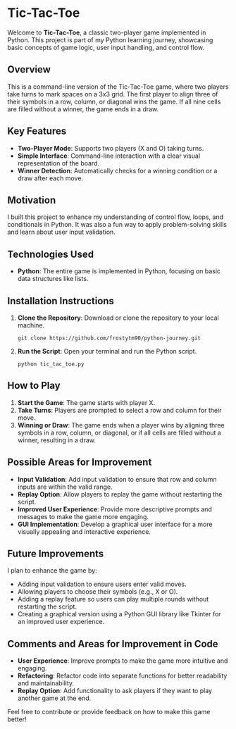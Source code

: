 # Tic-Tac-Toe

Welcome to **Tic-Tac-Toe**, a classic two-player game implemented in Python. This project is part of my Python learning journey, showcasing basic concepts of game logic, user input handling, and control flow.

## Overview
This is a command-line version of the Tic-Tac-Toe game, where two players take turns to mark spaces on a 3x3 grid. The first player to align three of their symbols in a row, column, or diagonal wins the game. If all nine cells are filled without a winner, the game ends in a draw.

## Key Features
- **Two-Player Mode**: Supports two players (X and O) taking turns.
- **Simple Interface**: Command-line interaction with a clear visual representation of the board.
- **Winner Detection**: Automatically checks for a winning condition or a draw after each move.

## Motivation
I built this project to enhance my understanding of control flow, loops, and conditionals in Python. It was also a fun way to apply problem-solving skills and learn about user input validation.

## Technologies Used
- **Python**: The entire game is implemented in Python, focusing on basic data structures like lists.

## Installation Instructions
1. **Clone the Repository**: Download or clone the repository to your local machine.
   ```
   git clone https://github.com/frostytm90/python-journey.git
   ```
2. **Run the Script**: Open your terminal and run the Python script.
   ```
   python tic_tac_toe.py
   ```

## How to Play
1. **Start the Game**: The game starts with player X.
2. **Take Turns**: Players are prompted to select a row and column for their move.
3. **Winning or Draw**: The game ends when a player wins by aligning three symbols in a row, column, or diagonal, or if all cells are filled without a winner, resulting in a draw.

## Possible Areas for Improvement
- **Input Validation**: Add input validation to ensure that row and column inputs are within the valid range.
- **Replay Option**: Allow players to replay the game without restarting the script.
- **Improved User Experience**: Provide more descriptive prompts and messages to make the game more engaging.
- **GUI Implementation**: Develop a graphical user interface for a more visually appealing and interactive experience.

## Future Improvements
I plan to enhance the game by:
- Adding input validation to ensure users enter valid moves.
- Allowing players to choose their symbols (e.g., X or O).
- Adding a replay feature so users can play multiple rounds without restarting the script.
- Creating a graphical version using a Python GUI library like Tkinter for an improved user experience.

## Comments and Areas for Improvement in Code
- **User Experience**: Improve prompts to make the game more intuitive and engaging.
- **Refactoring**: Refactor code into separate functions for better readability and maintainability.
- **Replay Option**: Add functionality to ask players if they want to play another game at the end.

Feel free to contribute or provide feedback on how to make this game better!

